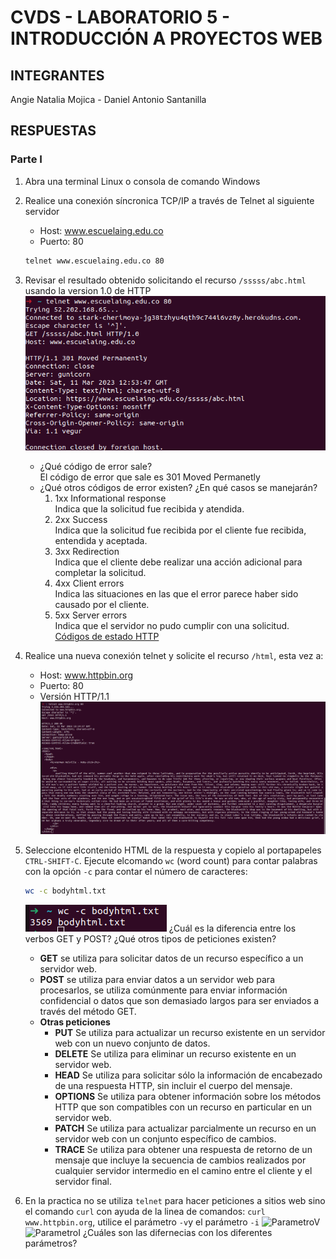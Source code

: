 # CVDS - LABORATORIO 5 - INTRODUCCIÓN A PROYECTOS WEB

## INTEGRANTES

Angie Natalia Mojica - Daniel Antonio Santanilla

## RESPUESTAS

### Parte I

1. Abra una terminal Linux o consola de comando Windows
2. Realice una conexión síncronica TCP/IP a través de Telnet al siguiente servidor
   - Host: www.escuelaing.edu.co
   - Puerto: 80

   ```bash
   telnet www.escuelaing.edu.co 80
   ```

3. Revisar el resultado obtenido solicitando el recurso `/sssss/abc.html` usando la version 1.0 de HTTP
    ![Telnetconection](./imgs/telnet1.png)
    - ¿Qué código de error sale?\
       El código de error que sale es 301 Moved Permanetly
    - ¿Qué otros códigos de error existen? ¿En qué casos se manejarán?
       1. 1xx Informational response\
          Indica que la solicitud fue recibida y atendida.
       2. 2xx Success\
          Indica que la solicitud fue recibida por el cliente fue recibida, entendida y aceptada.
       3. 3xx Redirection\
          Indica que el cliente debe realizar una acción adicional para completar la solicitud.
       4. 4xx Client errors\
          Indica las situaciones en las que el error parece haber sido causado por el cliente.
       5. 5xx Server errors\
          Indica que el servidor no pudo cumplir con una solicitud.
       [Códigos de estado HTTP](https://en.wikipedia.org/wiki/List_of_HTTP_status_codes)
4. Realice una nueva conexión telnet y solicite el recurso  `/html`, esta vez a:
   - Host: www.httpbin.org
   - Puerto: 80
   - Versión HTTP/1.1
   ![Telnetconection2](./imgs/telnet2.png)
5. Seleccione elcontenido HTML de la respuesta y copielo al portapapeles `CTRL-SHIFT-C`. Ejecute elcomando `wc` (word count) para contar palabras con la
opción `-c` para contar el número de caracteres:

   ```bash
   wc -c bodyhtml.txt
   ```

   ![WordCountTelnet](./imgs/telnetWC.png)
   ¿Cuál es la diferencia entre los verbos GET y POST? ¿Qué otros tipos de peticiones existen?
   - **GET** se utiliza para solicitar datos de un recurso específico a un servidor web.
   - **POST** se utiliza para enviar datos a un servidor web para procesarlos, se utiliza comúnmente para enviar información confidencial o datos que son demasiado largos para ser enviados a través del método GET.
   - **Otras peticiones**
      - **PUT**
         Se utiliza para actualizar un recurso existente en un servidor web con un nuevo conjunto de datos.
      - **DELETE**
         Se utiliza para eliminar un recurso existente en un servidor web.
      - **HEAD**
         Se utiliza para solicitar sólo la información de encabezado de una respuesta HTTP, sin incluir el cuerpo del mensaje.
      - **OPTIONS**
         Se utiliza para obtener información sobre los métodos HTTP que son compatibles con un recurso en particular en un servidor web.
      - **PATCH**
         Se utiliza para actualizar parcialmente un recurso en un servidor web con un conjunto específico de cambios.
      - **TRACE**
         Se utiliza para obtener una respuesta de retorno de un mensaje que incluye la secuencia de cambios realizados por cualquier servidor intermedio en el camino entre el cliente y el servidor final.
6. En la practica no se utiliza  `telnet` para hacer peticiones a sitios web sino el comando `curl` con ayuda de la linea de comandos: `curl www.httpbin.org`, utilice el parámetro `-v`y el parámetro `-i`
   ![ParametroV]()
   ![ParametroI]()
   ¿Cuáles son las difernecias con los diferentes parámetros?
